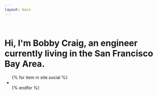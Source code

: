 ```yaml
---
layout: main
---
```


<div class="intro">

<div class="hr">&nbsp;</div>

<h1>Hi, I'm <strong>Bobby Craig</strong>, an engineer currently living in the San Francisco Bay Area.</h1>

<ul class="socials">
    {% for item in site.social %}
    <li>
        <a target="_blank" href="{{ item.link }}" class="fab fa-{{ item.fa }}"></a>
    </li>
    {% endfor %}
</ul>

<div class="hr">&nbsp;</div>
</div>
